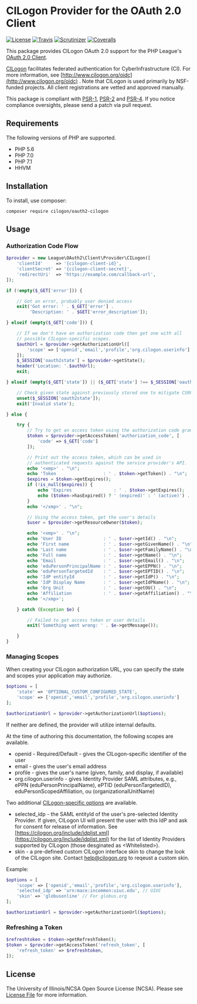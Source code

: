 # CILogon Provider for the OAuth 2.0 Client

[![License](https://img.shields.io/badge/license-NCSA-brightgreen.svg)](https://github.com/cilogon/oauth2-cilogon/blob/master/LICENSE)
[![Travis](https://img.shields.io/travis/cilogon/oauth2-cilogon/master.svg)](https://travis-ci.org/cilogon/oauth2-cilogon)
[![Scrutinizer](https://img.shields.io/scrutinizer/g/cilogon/oauth2-cilogon/master.svg)](https://scrutinizer-ci.com/g/cilogon/oauth2-cilogon/)
[![Coveralls](https://img.shields.io/coveralls/cilogon/oauth2-cilogon/master.svg)](https://coveralls.io/github/cilogon/oauth2-cilogon?branch=master)

This package provides CILogon OAuth 2.0 support for the PHP League's [OAuth 2.0 Client](https://github.com/thephpleague/oauth2-client).

[CILogon](http://www.cilogon.org) facilitates federated authentication for CyberInfrastructure (CI). For more information, see
[http://www.cilogon.org/oidc](http://www.cilogon.org/oidc) . Note that CILogon is used primarily by NSF-funded projects. All client
registrations are vetted and approved manually.

This package is compliant with [PSR-1][], [PSR-2][] and [PSR-4][]. If you notice compliance oversights, please send
a patch via pull request.

[PSR-1]: https://github.com/php-fig/fig-standards/blob/master/accepted/PSR-1-basic-coding-standard.md
[PSR-2]: https://github.com/php-fig/fig-standards/blob/master/accepted/PSR-2-coding-style-guide.md
[PSR-4]: https://github.com/php-fig/fig-standards/blob/master/accepted/PSR-4-autoloader.md

## Requirements

The following versions of PHP are supported.

* PHP 5.6
* PHP 7.0
* PHP 7.1
* HHVM

## Installation

To install, use composer:

```
composer require cilogon/oauth2-cilogon
```

## Usage

### Authorization Code Flow

```php
$provider = new League\OAuth2\Client\Provider\CILogon([
    'clientId'     => '{cilogon-client-id}',
    'clientSecret' => '{cilogon-client-secret}',
    'redirectUri'  => 'https://example.com/callback-url',
]);

if (!empty($_GET['error'])) {

    // Got an error, probably user denied access
    exit('Got error: ' . $_GET['error'] . 
         'Description: ' . $GET['error_description']);

} elseif (empty($_GET['code'])) {

    // If we don't have an authorization code then get one with all 
    // possible CILogon-specific scopes.
    $authUrl = $provider->getAuthorizationUrl([
        'scope' => ['openid','email','profile','org.cilogon.userinfo']
    ]);
    $_SESSION['oauth2state'] = $provider->getState();
    header('Location: '.$authUrl);
    exit;

} elseif (empty($_GET['state']) || ($_GET['state'] !== $_SESSION['oauth2state'])) {

    // Check given state against previously stored one to mitigate CSRF attack
    unset($_SESSION['oauth2state']);
    exit('Invalid state');

} else {

    try {
        // Try to get an access token using the authorization code grant
        $token = $provider->getAccessToken('authorization_code', [
            'code' => $_GET['code']
        ]);

        // Print out the access token, which can be used in 
        // authenticated requests against the service provider's API.
        echo '<xmp>' . "\n";
        echo 'Token                  : ' . $token->getToken() . "\n";
        $expires = $token->getExpires();
        if (!is_null($expires)) {
            echo 'Expires                : ' . $token->getExpires();
            echo ($token->hasExpired() ? ' (expired)' : ' (active)') . "\n";
        }
        echo '</xmp>' . "\n";

        // Using the access token, get the user's details
        $user = $provider->getResourceOwner($token);

        echo '<xmp>' . "\n";
        echo 'User ID                : ' . $user->getId() . "\n";
        echo 'First name             : ' . $user->getGivenName() . "\n";
        echo 'Last name              : ' . $user->getFamilyName() . "\n";
        echo 'Full name              : ' . $user->getName() . "\n";
        echo 'Email                  : ' . $user->getEmail() . "\n";
        echo 'eduPersonPrincipalName : ' . $user->getEPPN() . "\n";
        echo 'eduPersonTargetedId    : ' . $user->getEPTID() . "\n";
        echo 'IdP entityId           : ' . $user->getIdP() . "\n";
        echo 'IdP Display Name       : ' . $user->getIdPName() . "\n";
        echo 'Org Unit               : ' . $user->getOU() . "\n";
        echo 'Affiliation            : ' . $user->getAffiliation() . "\n";
        echo '</xmp>';

    } catch (Exception $e) {

        // Failed to get access token or user details
        exit('Something went wrong: ' . $e->getMessage());

    }
}
```

### Managing Scopes

When creating your CILogon authorization URL, you can specify the state and scopes your application may authorize.

```php
$options = [
    'state' => 'OPTIONAL_CUSTOM_CONFIGURED_STATE',
    'scope' => ['openid','email','profile','org.cilogon.userinfo']
];

$authorizationUrl = $provider->getAuthorizationUrl($options);
```

If neither are defined, the provider will utilize internal defaults.

At the time of authoring this documentation, the following scopes are available.

- openid - Required/Default - gives the CILogon-specific identifier of the user 
- email - gives the user's email address
- profile - gives the user's name (given, family, and display, if available)
- org.cilogon.userinfo - gives Identity Provider SAML attributes, e.g.,  ePPN (eduPersonPrincipalName), ePTID (eduPersonTargetedID), eduPersonScopedAffiliation, ou (organizationalUnitName)

Two additional [CILogon-specific options](http://www.cilogon.org/oidc) are available.

- selected\_idp - the SAML entityId of the user's pre-selected Identity Provider. If given, CILogon UI will present the user with this IdP and ask for consent for release of information. See [https://cilogon.org/include/idplist.xml](https://cilogon.org/include/idplist.xml) for the list of Identity Providers supported by CILogon (those desginated as \<Whitelisted\>).
- skin - a pre-defined custom CILogon interface skin to change the look of the CILogon site. Contact [help@cilogon.org](mailto:help@cilogon.org) to reqeust a custom skin.

Example:

```php
$options = [
    'scope' => ['openid','email','profile','org.cilogon.userinfo'],
    'selected_idp' => 'urn:mace:incommon:uiuc.edu', // UIUC
    'skin' => 'globusonline' // For globus.org
];

$authorizationUrl = $provider->getAuthorizationUrl($options);
```

### Refreshing a Token

```php
$refreshtoken = $token->getRefreshToken();
$token = $provider->getAccessToken('refresh_token', [
    'refresh_token' => $refreshtoken,
]);
```

## License

The University of Illinois/NCSA Open Source License (NCSA). Please see [License File](https://github.com/cilogon/oauth2-cilogon/blob/master/LICENSE) for more information.

